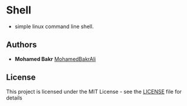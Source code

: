 # Shell

* simple linux command line shell.

## Authors
* **Mohamed Bakr** [MohamedBakrAli](https://github.com/MohamedBakrAli)
## License

This project is licensed under the MIT License - see the [LICENSE](LICENSE) file for details
